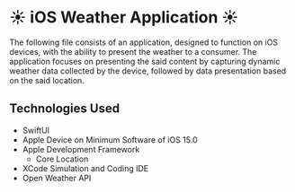 # ☀️ iOS Weather Application ☀️

The following file consists of an application, designed to function on iOS devices, with the ability to present the weather to a consumer. The application focuses on presenting the said content by capturing dynamic weather data collected by the device, followed by data presentation based on the said location. 

## Technologies Used
- SwiftUI 
- Apple Device on Minimum Software of iOS 15.0
- Apple Development Framework
	- Core Location
- XCode Simulation and Coding IDE
- Open Weather API 
